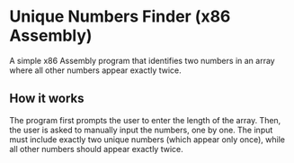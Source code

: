 # Unique Numbers Finder (x86 Assembly)

A simple x86 Assembly program that identifies two numbers in an array where all other numbers appear exactly twice.

## How it works
The program first prompts the user to enter the length of the array. Then, the user is asked to manually input the numbers, one by one. The input must include exactly two unique numbers (which appear only once), while all other numbers should appear exactly twice.
